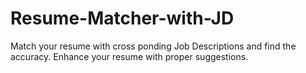 # Resume-Matcher-with-JD
Match your resume with cross ponding Job Descriptions and find the accuracy. Enhance your resume with proper suggestions.   

